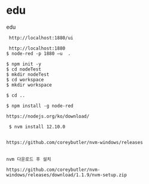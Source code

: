 # edu
edu
     
     http://localhost:1880/ui
     
     http://localhost:1880   
    $ node-red -p 1880 –u  .      

    $ npm init -y
    $ cd nodeTest
    $ mkdir nodeTest
    $ cd workspace
    $ mkdir workspace
    
    $ cd ..
    
    $ npm install -g node-red   

    https://nodejs.org/ko/download/

     $ nvm install 12.10.0


    https://github.com/coreybutler/nvm-windows/releases


    nvm 다운로드 후 설치

    https://github.com/coreybutler/nvm-windows/releases/download/1.1.9/nvm-setup.zip
